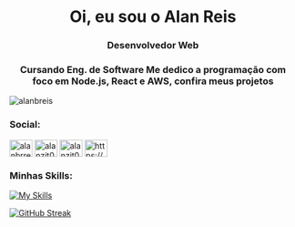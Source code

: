<h1 align="center">Oi, eu sou o Alan Reis</h1>
<h3 align="center">Desenvolvedor Web</h3>
<h3 align="center">Cursando Eng. de Software Me dedico a programação com foco em Node.js, React e AWS, confira meus projetos</h3>


<p align="left"> <img src="https://komarev.com/ghpvc/?username=alanbreis&label=Profile%20views&color=0e75b6&style=flat" alt="alanbreis" /> </p>

<h3 align="left">Social:</h3>
<p align="left">
<a href="https://linkedin.com/in/alanbrreis/" target="blank"><img align="center" src="https://raw.githubusercontent.com/rahuldkjain/github-profile-readme-generator/master/src/images/icons/Social/linked-in-alt.svg" alt="alanbrreis/" height="30" width="40" /></a>
<a href="https://instagram.com/alanzit0x/" target="blank"><img align="center" src="https://raw.githubusercontent.com/rahuldkjain/github-profile-readme-generator/master/src/images/icons/Social/instagram.svg" alt="alanzit0x/" height="30" width="40" /></a>
<a href="https://twitter.com/alanzit0xz" target="blank"><img align="center" src="https://raw.githubusercontent.com/rahuldkjain/github-profile-readme-generator/master/src/images/icons/Social/twitter.svg" alt="alanzit0xz" height="30" width="40" /></a>
<a href="https://discord.com/users/nojo#0625" target="blank"><img align="center" src="https://raw.githubusercontent.com/rahuldkjain/github-profile-readme-generator/master/src/images/icons/Social/discord.svg" alt="https://discord.com/users/nojo#0625" height="30" width="40" /></a>
</p>

<h3 align="left">Minhas Skills:</h3>

[![My Skills](https://skillicons.dev/icons?i=bootstrap,css,html,react,ts,nodejs,&perline=3)](https://skillicons.dev)



<a href="https://git.io/streak-stats"><img src="https://github-readme-streak-stats.herokuapp.com?user=AlanBReis&theme=merko&border_radius=5&locale=pt_BR" alt="GitHub Streak" /></a>

